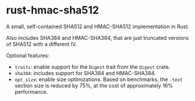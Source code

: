 # rust-hmac-sha512

A small, self-contained SHA512 and HMAC-SHA512 implementation in Rust.

Also includes SHA384 and HMAC-SHA384, that are just truncated versions of SHA512 with a different IV.

Optional features:

* `traits`: enable support for the `Digest` trait from the `digest` crate.
* `sha384`: includes support for SHA384 and HMAC-SHA384.
* `opt_size`: enable size optimizations. Based on benchmarks, the `.text`
  section size is reduced by 75%, at the cost of approximately 16% performance.
